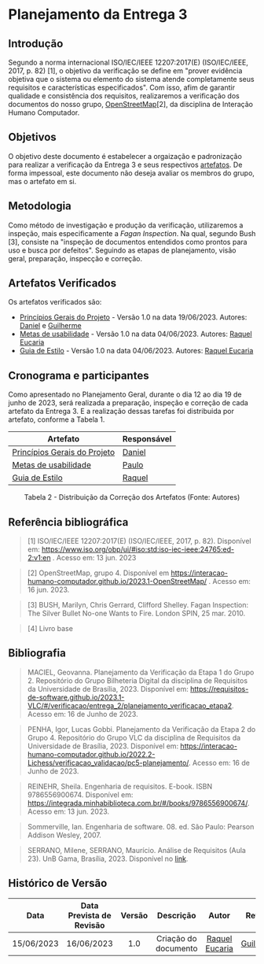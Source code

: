 # Planejamento da Entrega 3
## Introdução

Segundo a norma internacional ISO/IEC/IEEE 12207:2017(E) (ISO/IEC/IEEE, 2017, p. 82) [1], o objetivo da verificação se define em "prover evidência objetiva que o sistema ou elemento do sistema atende completamente seus requisitos e características especificados". Com isso, afim de garantir qualidade e consistência dos requisitos, realizaremos a verificação dos documentos do nosso grupo, [OpenStreetMap](https://interacao-humano-computador.github.io/2023.1-OpenStreetMap/)[2], da disciplina de Interação Humano Computador.

## Objetivos
O objetivo deste documento é estabelecer a orgaização e padronização para realizar a verificação da Entrega 3 e seus respectivos <a href="#artefatos">artefatos</a>. De forma impessoal, este documento não deseja avaliar os membros do grupo, mas o artefato em si.


## Metodologia
Como método de investigação e produção da verificação, utilizaremos a inspeção, mais especificamente a _Fagan Inspection_. Na qual, segundo Bush [3], consiste na "inspeção de documentos entendidos como prontos para uso e busca por defeitos". Seguindo as etapas de planejamento, visão geral, preparação, inspecção e correção. 

<div id="artefatos"></div>

## Artefatos Verificados
Os artefatos verificados são:

- [Princípios Gerais do Projeto](https://interacao-humano-computador.github.io/2023.1-OpenStreetMap/AnaliseRequisitos/principiosGerais/) - Versão 1.0 na data 19/06/2023. Autores: [Daniel](https://github.com/daniel-de-sousa) e [Guilherme](https://github.com/guilhermekishimoto)
- [Metas de usabilidade](./guia-estilo.md) - Versão 1.0 na data 04/06/2023. Autores: [Raquel Eucaria](https://github.com/raqueleucaria)
- [Guia de Estilo](./guia-estilo.md) - Versão 1.0 na data 04/06/2023. Autores: [Raquel Eucaria](https://github.com/raqueleucaria)

## Cronograma e participantes
Como apresentado no Planejamento Geral, durante o dia 12 ao dia 19 de junho de 2023, será realizada a preparação, inspeção e correção de cada artefato da Entrega 3. E a realização dessas tarefas foi distribuida por artefato, conforme a Tabela 1.

<center>

|Artefato|Responsável |
|-------|------|
|[Princípios Gerais do Projeto](./guia-estilo.md) |[Daniel](https://github.com/daniel-de-sousa)|
|[Metas de usabilidade](./guia-estilo.md) |[Paulo](https://github.com/PauloVictorFS)|
|[Guia de Estilo](./guia-estilo.md) | [Raquel](https://github.com/raqueleucaria) |



<p>Tabela 2 - Distribuição da Correção dos Artefatos (Fonte: Autores)</p>
</center>


## Referência bibliográfica

> [1] ISO/IEC/IEEE 12207:2017(E) (ISO/IEC/IEEE, 2017, p. 82). Disponível em: https://www.iso.org/obp/ui/#iso:std:iso-iec-ieee:24765:ed-2:v1:en . Acesso em: 13 jun. 2023

> [2] OpenStreetMap, grupo 4. Disponível em <https://interacao-humano-computador.github.io/2023.1-OpenStreetMap/> . Acesso em: 16 jun. 2023.

> [3] BUSH, Marilyn, Chris Gerrard, Clifford Shelley. Fagan Inspection: The Silver Bullet No-one Wants to Fire. London SPIN, 25 mar. 2010.

> [4] Livro base


## Bibliografia
> MACIEL, Geovanna. Planejamento da Verificação da Etapa 1 do Grupo 2. Repositório do Grupo Bilheteria Digital da disciplina de Requisitos da Universidade de Brasília, 2023. Disponível em: <https://requisitos-de-software.github.io/2023.1-VLC/#/verificacao/entrega_2/planejamento_verificacao_etapa2>. Acesso em: 16 de Junho de 2023.

> PENHA, Igor, Lucas Gobbi. Planejamento da Verificação da Etapa 2 do Grupo 4. Repositório do Grupo VLC da disciplina de Requisitos da Universidade de Brasília, 2023. Disponível em: <https://interacao-humano-computador.github.io/2022.2-Lichess/verificacao_validacao/pc5-planejamento/>. Acesso em: 16 de Junho de 2023.

> REINEHR, Sheila. Engenharia de requisitos. E-book. ISBN 9786556900674. Disponível em: <https://integrada.minhabiblioteca.com.br/#/books/9786556900674/>. Acesso em: 13 jun. 2023.

> Sommerville, Ian. Engenharia de software. 08. ed. São Paulo: Pearson Addison Wesley, 2007.

> SERRANO, Milene, SERRANO, Maurício. Análise de Requisitos (Aula 23). UnB Gama, Brasília, 2023. Disponível no [link](../assets/referencias/Requisitos%20-%20Aula%20023.pdf).

## Histórico de Versão
|    Data    | Data Prevista de Revisão | Versão |      Descrição       |                                 Autor                                  |               Revisor               |
| :--------: | :----------------------: | :----: | :------------------: | :--------------------------------------------------------------------: | :---------------------------------: |
| 15/06/2023 |        16/06/2023        |  1.0   | Criação do documento |  [Raquel Eucaria](https://github.com/raqueleucaria)  | [Guilherme](https://github.com/guilhermekishimoto) 